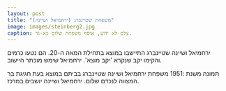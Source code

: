 ```yaml
---
layout: post
title: "משפחת שטיינברג (ירחמיאל ושיינה)"
image: images/steinberg2.jpg
caption: צלם לא ידוע, אוסף משפחת שלום בא-גד.
---
```


ירחמיאל ושיינה שטיינברג התיישבו במוצא בתחילת המאה ה-20. הם נטעו כרמים והקימו יקב שנקרא 'יקב מוצא'. ירחמיאל שימש מוכתר היישוב.

תמונה משנת :1951 משפחת ירחמיאל ושיינה שטיינברג בביתם במוצא בעת חגיגת בר המצווה לנכדם שלום. ירחמיאל ושיינה יושבים במרכז.
